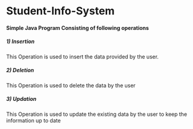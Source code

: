 # Student-Info-System
<h4>Simple Java Program Consisting of following operations  
</h4>
<h5>1) Insertion</h3>
<p>This Operation is used to insert the data provided by the user.
<h5>2) Deletion </h5>
<p> This Operation is used to delete the data by the user
<h5>3) Updation </h5>
<p> This Operation is used to update the existing data by the user to keep the information up to date
 
